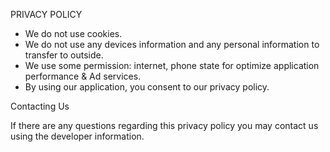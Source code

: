 PRIVACY POLICY

* We do not use cookies.
* We do not use any devices information and any personal information to transfer to outside.
* We use some permission: internet, phone state for optimize application performance & Ad services.
* By using our application, you consent to our privacy policy.

Contacting Us 

If there are any questions regarding this privacy policy you may contact us using the developer information. 
